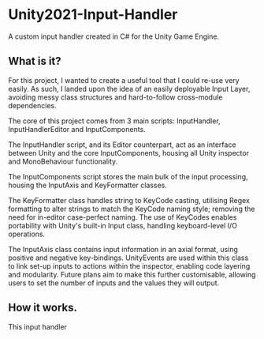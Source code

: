 # Unity2021-Input-Handler
A custom input handler created in C# for the Unity Game Engine.

## What is it?
For this project, I wanted to create a useful tool that I could re-use very easily. As such, I landed upon the idea of an easily deployable Input Layer, avoiding messy class structures and hard-to-follow cross-module dependencies. 

The core of this project comes from 3 main scripts: InputHandler, InputHandlerEditor and InputComponents.

The InputHandler script, and its Editor counterpart, act as an interface between Unity and the core InputComponents, housing all Unity inspector and MonoBehaviour functionality.

The InputComponents script stores the main bulk of the input processing, housing the InputAxis and KeyFormatter classes.

The KeyFormatter class handles string to KeyCode casting, utilising Regex formatting to alter strings to match the KeyCode naming style; removing the need for in-editor case-perfect naming. The use of KeyCodes enables portability with Unity's built-in Input class, handling keyboard-level I/O operations.

The InputAxis class contains input information in an axial format, using positive and negative key-bindings. UnityEvents are used within this class to link set-up inputs to actions within the inspector, enabling code layering and modularity. Future plans aim to make this further customisable, allowing users to set the number of inputs and the values they will output. 

## How it works.
This input handler 
